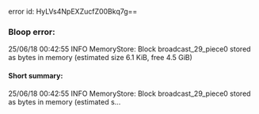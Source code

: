 error id: HyLVs4NpEXZucfZ00Bkq7g==
### Bloop error:

25/06/18 00:42:55 INFO MemoryStore: Block broadcast_29_piece0 stored as bytes in memory (estimated size 6.1 KiB, free 4.5 GiB)
#### Short summary: 

25/06/18 00:42:55 INFO MemoryStore: Block broadcast_29_piece0 stored as bytes in memory (estimated s...